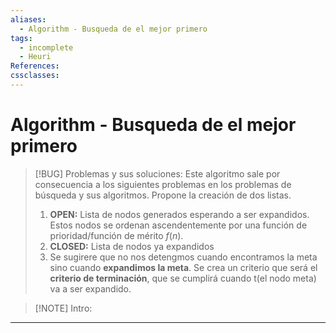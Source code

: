 ```yaml
---
aliases:
  - Algorithm - Busqueda de el mejor primero
tags:
  - incomplete
  - Heuri
References: 
cssclasses:
---
```

# Algorithm - Busqueda de el mejor primero


> [!BUG] Problemas y sus soluciones: 
> Este algoritmo sale por consecuencia a los siguientes problemas en los problemas de búsqueda y sus algoritmos. Propone la creación de dos listas.
> 1. **OPEN:** Lista de nodos generados esperando a ser expandidos. Estos nodos se ordenan ascendentemente por una función de prioridad/función de mérito $f(n)$. 
> 2. **CLOSED:** Lista de nodos ya expandidos
> 3. Se sugirere que no nos detengmos cuando encontramos la meta sino cuando **expandimos la meta**. Se crea un criterio que será el **criterio de terminación**, que se cumplirá cuando t(el nodo meta) va a ser expandido.


> [!NOTE] Intro:




***